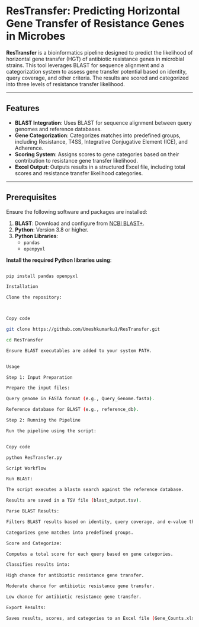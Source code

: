 # ResTransfer: Predicting Horizontal Gene Transfer of Resistance Genes in Microbes

**ResTransfer** is a bioinformatics pipeline designed to predict the likelihood of horizontal gene transfer (HGT) of antibiotic resistance genes in microbial strains. This tool leverages BLAST for sequence alignment and a categorization system to assess gene transfer potential based on identity, query coverage, and other criteria. The results are scored and categorized into three levels of resistance transfer likelihood.

---

## Features

- **BLAST Integration**: Uses BLAST for sequence alignment between query genomes and reference databases.
- **Gene Categorization**: Categorizes matches into predefined groups, including Resistance, T4SS, Integrative Conjugative Element (ICE), and Adherence.
- **Scoring System**: Assigns scores to gene categories based on their contribution to resistance gene transfer likelihood.
- **Excel Output**: Outputs results in a structured Excel file, including total scores and resistance transfer likelihood categories.

---

## Prerequisites

Ensure the following software and packages are installed:

1. **BLAST**: Download and configure from [NCBI BLAST+](https://ftp.ncbi.nlm.nih.gov/blast/executables/blast+/LATEST/).
2. **Python**: Version 3.8 or higher.
3. **Python Libraries**:
   - `pandas`
   - `openpyxl`


**Install the required Python libraries using**:

```bash

pip install pandas openpyxl

Installation

Clone the repository:



Copy code

git clone https://github.com/Umeshkumarku1/ResTransfer.git

cd ResTransfer

Ensure BLAST executables are added to your system PATH.


Usage

Step 1: Input Preparation

Prepare the input files:

Query genome in FASTA format (e.g., Query_Genome.fasta).

Reference database for BLAST (e.g., reference_db).

Step 2: Running the Pipeline

Run the pipeline using the script:


Copy code

python ResTransfer.py

Script Workflow

Run BLAST:

The script executes a blastn search against the reference database.

Results are saved in a TSV file (blast_output.tsv).

Parse BLAST Results:

Filters BLAST results based on identity, query coverage, and e-value thresholds.

Categorizes gene matches into predefined groups.

Score and Categorize:

Computes a total score for each query based on gene categories.

Classifies results into:

High chance for antibiotic resistance gene transfer.

Moderate chance for antibiotic resistance gene transfer.

Low chance for antibiotic resistance gene transfer.

Export Results:

Saves results, scores, and categories to an Excel file (Gene_Counts.xlsx).
